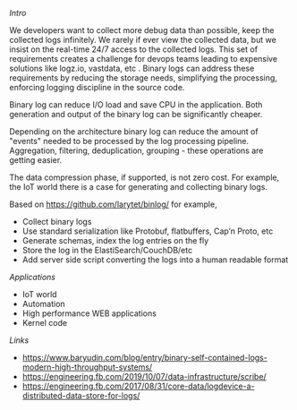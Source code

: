 *Intro*

We developers want to collect more debug data than possible, keep the collected logs infinitely. We rarely if ever view the collected data, but we insist on the real-time 24/7 access to the collected logs. This set of requirements creates a challenge for devops teams leading to expensive solutions like logz.io, vastdata, etc . Binary logs can address these requirements by reducing the storage needs, simplifying the processing, enforcing logging discipline in the source code. 

Binary log can reduce I/O load and save CPU in the application. Both generation and  output of the binary log can be significantly cheaper. 

Depending on the architecture binary log can reduce the amount of "events" needed to be processed by the log processing pipeline. Aggregation, filtering, deduplication, grouping - these operations are getting easier. 


The data compression phase, if supported, is not zero cost. For example, the IoT world there is a case for generating and collecting binary logs. 


Based on https://github.com/larytet/binlog/ for example,

* Collect binary logs
* Use standard serialization like Protobuf, flatbuffers, Cap’n Proto, etc
* Generate schemas, index the log entries on the fly
* Store the log in the ElastiSearch/CouchDB/etc
* Add server side script converting the logs into a human readable format

*Applications*

* IoT world
* Automation
* High performance WEB applications
* Kernel code


*Links*

* https://www.baryudin.com/blog/entry/binary-self-contained-logs-modern-high-throughput-systems/
* https://engineering.fb.com/2019/10/07/data-infrastructure/scribe/
* https://engineering.fb.com/2017/08/31/core-data/logdevice-a-distributed-data-store-for-logs/
